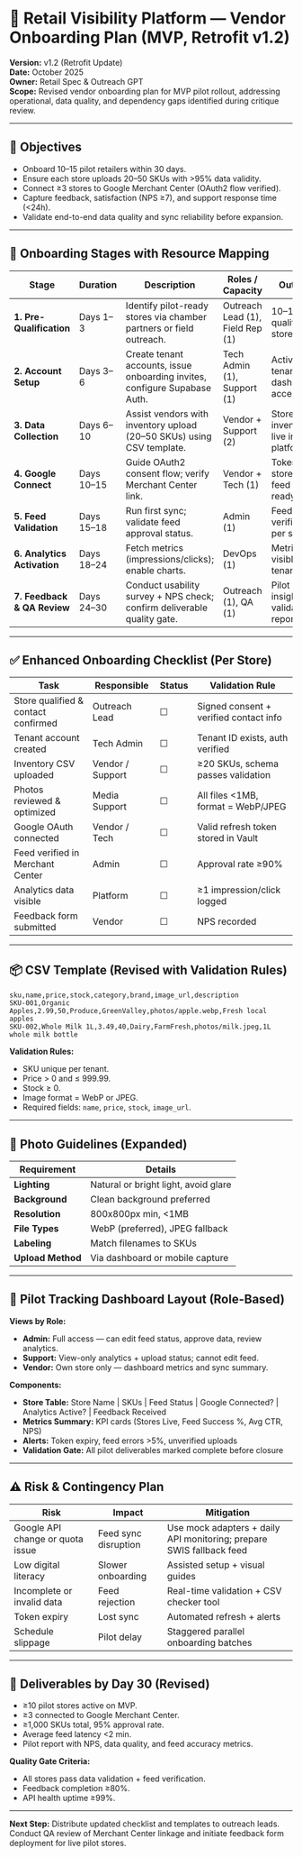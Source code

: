 # 🧭 Retail Visibility Platform — Vendor Onboarding Plan (MVP, Retrofit v1.2)

**Version:** v1.2 (Retrofit Update)  
**Date:** October 2025  
**Owner:** Retail Spec & Outreach GPT  
**Scope:** Revised vendor onboarding plan for MVP pilot rollout, addressing operational, data quality, and dependency gaps identified during critique review.

---

## 🎯 Objectives
- Onboard 10–15 pilot retailers within 30 days.
- Ensure each store uploads 20–50 SKUs with >95% data validity.
- Connect ≥3 stores to Google Merchant Center (OAuth2 flow verified).
- Capture feedback, satisfaction (NPS ≥7), and support response time (<24h).
- Validate end-to-end data quality and sync reliability before expansion.

---

## 🧩 Onboarding Stages with Resource Mapping

| Stage | Duration | Description | Roles / Capacity | Output |
|--------|-----------|--------------|------------------|---------|
| **1. Pre-Qualification** | Days 1–3 | Identify pilot-ready stores via chamber partners or field outreach. | Outreach Lead (1), Field Rep (1) | 10–15 qualified stores |
| **2. Account Setup** | Days 3–6 | Create tenant accounts, issue onboarding invites, configure Supabase Auth. | Tech Admin (1), Support (1) | Active tenant dashboard access |
| **3. Data Collection** | Days 6–10 | Assist vendors with inventory upload (20–50 SKUs) using CSV template. | Vendor + Support (2) | Store inventory live in platform |
| **4. Google Connect** | Days 10–15 | Guide OAuth2 consent flow; verify Merchant Center link. | Vendor + Tech (1) | Tokens stored, feed ready |
| **5. Feed Validation** | Days 15–18 | Run first sync; validate feed approval status. | Admin (1) | Feed verified per store |
| **6. Analytics Activation** | Days 18–24 | Fetch metrics (impressions/clicks); enable charts. | DevOps (1) | Metrics visible per tenant |
| **7. Feedback & QA Review** | Days 24–30 | Conduct usability survey + NPS check; confirm deliverable quality gate. | Outreach (1), QA (1) | Pilot insights & validation report |

---

## ✅ Enhanced Onboarding Checklist (Per Store)
| Task | Responsible | Status | Validation Rule |
|------|--------------|---------|------------------|
| Store qualified & contact confirmed | Outreach Lead | ☐ | Signed consent + verified contact info |
| Tenant account created | Tech Admin | ☐ | Tenant ID exists, auth verified |
| Inventory CSV uploaded | Vendor / Support | ☐ | ≥20 SKUs, schema passes validation |
| Photos reviewed & optimized | Media Support | ☐ | All files <1MB, format = WebP/JPEG |
| Google OAuth connected | Vendor / Tech | ☐ | Valid refresh token stored in Vault |
| Feed verified in Merchant Center | Admin | ☐ | Approval rate ≥90% |
| Analytics data visible | Platform | ☐ | ≥1 impression/click logged |
| Feedback form submitted | Vendor | ☐ | NPS recorded |

---

## 📦 CSV Template (Revised with Validation Rules)
```csv
sku,name,price,stock,category,brand,image_url,description
SKU-001,Organic Apples,2.99,50,Produce,GreenValley,photos/apple.webp,Fresh local apples
SKU-002,Whole Milk 1L,3.49,40,Dairy,FarmFresh,photos/milk.jpeg,1L whole milk bottle
```
**Validation Rules:**
- SKU unique per tenant.
- Price > 0 and ≤ 999.99.
- Stock ≥ 0.
- Image format = WebP or JPEG.
- Required fields: `name`, `price`, `stock`, `image_url`.

---

## 📸 Photo Guidelines (Expanded)
| Requirement | Details |
|--------------|----------|
| **Lighting** | Natural or bright light, avoid glare |
| **Background** | Clean background preferred |
| **Resolution** | 800x800px min, <1MB |
| **File Types** | WebP (preferred), JPEG fallback |
| **Labeling** | Match filenames to SKUs |
| **Upload Method** | Via dashboard or mobile capture |

---

## 🧮 Pilot Tracking Dashboard Layout (Role-Based)
**Views by Role:**
- **Admin:** Full access — can edit feed status, approve data, review analytics.
- **Support:** View-only analytics + upload status; cannot edit feed.
- **Vendor:** Own store only — dashboard metrics and sync summary.

**Components:**
- **Store Table:** Store Name | SKUs | Feed Status | Google Connected? | Analytics Active? | Feedback Received
- **Metrics Summary:** KPI cards (Stores Live, Feed Success %, Avg CTR, NPS)
- **Alerts:** Token expiry, feed errors >5%, unverified uploads
- **Validation Gate:** All pilot deliverables marked complete before closure

---

## ⚠️ Risk & Contingency Plan
| Risk | Impact | Mitigation |
|------|---------|-------------|
| Google API change or quota issue | Feed sync disruption | Use mock adapters + daily API monitoring; prepare SWIS fallback feed |
| Low digital literacy | Slower onboarding | Assisted setup + visual guides |
| Incomplete or invalid data | Feed rejection | Real-time validation + CSV checker tool |
| Token expiry | Lost sync | Automated refresh + alerts |
| Schedule slippage | Pilot delay | Staggered parallel onboarding batches |

---

## 📘 Deliverables by Day 30 (Revised)
- ≥10 pilot stores active on MVP.
- ≥3 connected to Google Merchant Center.
- ≥1,000 SKUs total, 95% approval rate.
- Average feed latency <2 min.
- Pilot report with NPS, data quality, and feed accuracy metrics.

**Quality Gate Criteria:**
- All stores pass data validation + feed verification.
- Feedback completion ≥80%.
- API health uptime ≥99%.

---

**Next Step:**
Distribute updated checklist and templates to outreach leads. Conduct QA review of Merchant Center linkage and initiate feedback form deployment for live pilot stores.

